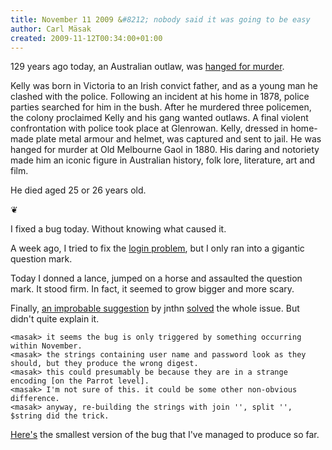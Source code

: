 ```yaml
---
title: November 11 2009 &#8212; nobody said it was going to be easy
author: Carl Mäsak
created: 2009-11-12T00:34:00+01:00
---
```

129 years ago today, an Australian outlaw, was [hanged for murder](http://en.wikipedia.org/wiki/Ned_Kelly).

<div class='quote'><p>Kelly was born in Victoria to an Irish convict father, and as a young man he clashed with the police. Following an incident at his home in 1878, police parties searched for him in the bush. After he murdered three policemen, the colony proclaimed Kelly and his gang wanted outlaws. A final violent confrontation with police took place at Glenrowan. Kelly, dressed in home-made plate metal armour and helmet, was captured and sent to jail. He was hanged for murder at Old Melbourne Gaol in 1880. His daring and notoriety made him an iconic figure in Australian history, folk lore, literature, art and film.</p></div>

He died aged 25 or 26 years old.

<p class='separator'>&#10086;</p>

I fixed a bug today. Without knowing what caused it.

A week ago, I tried to fix the [login problem](http://strangelyconsistent.org/blog/november-4-2009-no-log-in-for-you), but I only ran into a gigantic question mark.

Today I donned a lance, jumped on a horse and assaulted the question mark. It stood firm. In fact, it seemed to grow bigger and more scary.

Finally, [an improbable suggestion](http://irclog.perlgeek.de/perl6/2009-11-11#i_1717952) by jnthn [solved](http://irclog.perlgeek.de/perl6/2009-11-11#i_1717992) the whole issue. But didn't quite explain it.

    <masak> it seems the bug is only triggered by something occurring within November.
    <masak> the strings containing user name and password look as they should, but they produce the wrong digest.
    <masak> this could presumably be because they are in a strange encoding [on the Parrot level].
    <masak> I'm not sure of this. it could be some other non-obvious difference.
    <masak> anyway, re-building the strings with join '', split '', $string did the trick.


[Here's](http://gist.github.com/232360) the smallest version of the bug that I've managed to produce so far.


